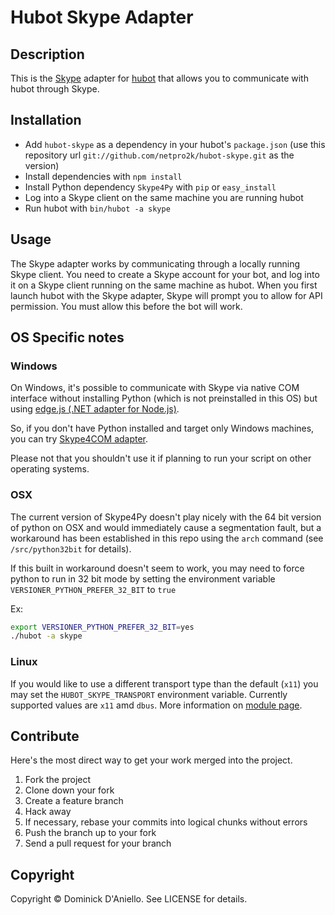 # Hubot Skype Adapter

## Description

This is the [Skype](http://skype.com) adapter for
[hubot](http://hubot.github.com) that allows you to communicate with hubot
through Skype.

## Installation

* Add `hubot-skype` as a dependency in your hubot's `package.json` (use this repository url `git://github.com/netpro2k/hubot-skype.git` as the version)
* Install dependencies with `npm install`
* Install Python dependency `Skype4Py` with `pip` or `easy_install`
* Log into a Skype client on the same machine you are running hubot
* Run hubot with `bin/hubot -a skype`

## Usage

The Skype adapter works by communicating through a locally running Skype
client. You need to create a Skype account for your bot, and log into it
on a Skype client running on the same machine as hubot. When you first
launch hubot with the Skype adapter, Skype will prompt you to allow for
API permission. You must allow this before the bot will work.

## OS Specific notes

### Windows

On Windows, it's possible to communicate with Skype via native COM interface without installing Python
(which is not preinstalled in this OS) but using [edge.js (.NET adapter for Node.js)](http://tjanczuk.github.io/edge/).

So, if you don't have Python installed and target only Windows machines, you can try [Skype4COM adapter](https://github.com/RReverser/hubot-skype4com).

Please not that you shouldn't use it if planning to run your script on other operating systems.

### OSX

The current version of Skype4Py doesn't play nicely with the 64 bit version
of python on OSX and would immediately cause a segmentation fault, but a
workaround has been established in this repo using the `arch` command (see
`/src/python32bit` for details).

If this built in workaround doesn't seem to work, you may need to force python
to run in 32 bit mode by setting the environment variable `VERSIONER_PYTHON_PREFER_32_BIT` to `true`

Ex:

```bash
export VERSIONER_PYTHON_PREFER_32_BIT=yes
./hubot -a skype
```

### Linux
If you would like to use a different transport type than the default (`x11`) 
you may set the `HUBOT_SKYPE_TRANSPORT` environment variable. Currently 
supported values are `x11` amd `dbus`. More information on
[module page](http://skype4py.sourceforge.net/doc/html/Skype4Py.api.posix-module.html).

## Contribute

Here's the most direct way to get your work merged into the project.

1. Fork the project
2. Clone down your fork
3. Create a feature branch
4. Hack away
5. If necessary, rebase your commits into logical chunks without errors
6. Push the branch up to your fork
7. Send a pull request for your branch

## Copyright

Copyright &copy; Dominick D'Aniello. See LICENSE for details.
